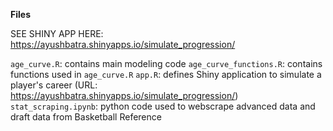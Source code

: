 **Files**

SEE SHINY APP HERE: https://ayushbatra.shinyapps.io/simulate_progression/

`age_curve.R`: contains main modeling code
`age_curve_functions.R`: contains functions used in `age_curve.R`
`app.R`: defines Shiny application to simulate a player's career (URL: https://ayushbatra.shinyapps.io/simulate_progression/)
`stat_scraping.ipynb`: python code used to webscrape advanced data and draft data from Basketball Reference
